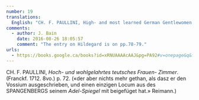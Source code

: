 ```yaml
---
number: 19
translations:
  English: "CH. F. PAULLINI, High- and most learned German Gentlewomen. (Frankfurt, 1712. 8vo.) p. 72. (“who, however has done nothing more than elaborate Vossius [Gerardus Johannis Vossius 1577-1649] in written form and mention one point from the mass of material in his Mirror of Nobility.” Reimann.) [Trans. J. Docking and J. Bain]"
comments:
  - author: J. Bain
    date: 2016-08-26 18:05:57
    comment: "The entry on Hildegard is on pp.78-79."
urls:
  - https://books.google.ca/books?id=xRNUAAAAcAAJ&pg=PA92#v=onepage&q&f=false
---
```


CH. F. PAULLINI, <em>Hoch- und wohlgelahrtes teutsches Frauen- Zimmer</em>. (Franckf. 1712. 8vo.) p. 72. («der aber nichts mehr gethan, als dasz er den Vossium ausgeschrieben, und einen einzigen Locum aus des SPANGENBERGS seinem <em>Adel-Spiegel</em> mit beigefüget hat.» Reimann.)
